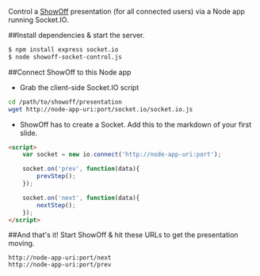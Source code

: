 Control a [ShowOff](https://github.com/schacon/showoff) presentation (for all connected users) via a Node app running Socket.IO. 

##Install dependencies & start the server.
``` bash
$ npm install express socket.io
$ node showoff-socket-control.js
```

##Connect ShowOff to this Node app
* Grab the client-side Socket.IO script

``` bash
cd /path/to/showoff/presentation
wget http://node-app-uri:port/socket.io/socket.io.js
```

* ShowOff has to create a Socket. Add this to the markdown of your first slide.

``` html
<script>
	var socket = new io.connect('http://node-app-uri:port');

	socket.on('prev', function(data){
		prevStep();
	});

	socket.on('next', function(data){
		nextStep();
	});
</script>
```
	
##And that's it!
Start ShowOff & hit these URLs to get the presentation moving.

```
http://node-app-uri:port/next
http://node-app-uri:port/prev
```
